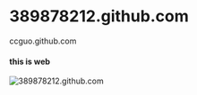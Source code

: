 389878212.github.com
====================
ccguo.github.com

#### this is web

![389878212.github.com](https://github.com/ccguo/389878212.github.com/images/IMG_20130406_122006.jpg?raw=true "OS X")
